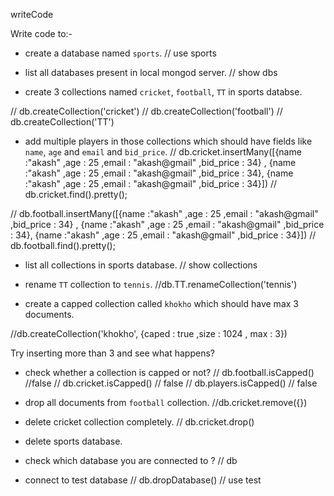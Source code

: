 writeCode

Write code to:-

- create a database named `sports`.
// use sports

- list all databases present in local mongod server.
// show dbs

- create 3 collections named `cricket`, `football`, `TT` in sports databse.

// db.createCollection('cricket')
// db.createCollection('football')
// db.createCollection('TT')

- add multiple players in those collections which should have fields like `name`, `age` and `email` and `bid_price`.
 //  db.cricket.insertMany([{name :"akash" ,age : 25 ,email : "akash@gmail" ,bid_price : 34} , {name :"akash" ,age : 25 ,email : "akash@gmail" ,bid_price : 34}, {name :"akash" ,age : 25 ,email : "akash@gmail" ,bid_price : 34}])
// db.cricket.find().pretty();

//  db.football.insertMany([{name :"akash" ,age : 25 ,email : "akash@gmail" ,bid_price : 34} , {name :"akash" ,age : 25 ,email : "akash@gmail" ,bid_price : 34}, {name :"akash" ,age : 25 ,email : "akash@gmail" ,bid_price : 34}])
// db.football.find().pretty();

- list all collections in sports database.
// show collections

- rename `TT` collection to `tennis`.
//db.TT.renameCollection('tennis')

- create a capped collection called `khokho` which should have max 3 documents.

//db.createCollection('khokho', {caped : true ,size : 1024 , max : 3})

  Try inserting more than 3 and see what happens?
- check whether a collection is capped or not?
// db.football.isCapped() //false
// db.cricket.isCapped() // false
// db.players.isCapped()  // false

- drop all documents from `football` collection.
//db.cricket.remove({})

- delete cricket collection completely.
// db.cricket.drop()
 
- delete sports database.

- check which database you are connected to ?
// db
- connect to test database
// db.dropDatabase() // use test
